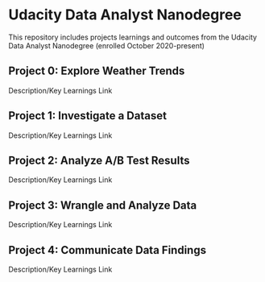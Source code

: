 # Udacity Data Analyst Nanodegree
This repository includes projects learnings and outcomes from the Udacity Data Analyst Nanodegree (enrolled October 2020-present)

## Project 0: Explore Weather Trends
Description/Key Learnings
Link

## Project 1: Investigate a Dataset
Description/Key Learnings
Link

## Project 2: Analyze A/B Test Results
Description/Key Learnings
Link

## Project 3: Wrangle and Analyze Data
Description/Key Learnings
Link

## Project 4: Communicate Data Findings
Description/Key Learnings
Link
